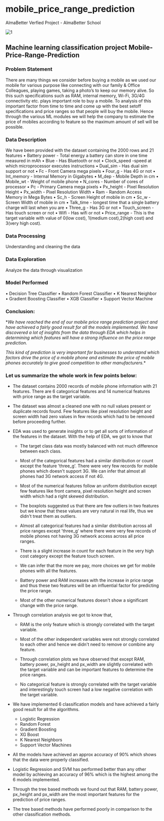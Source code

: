 # mobile_price_range_prediction

AlmaBetter Verfied Project - AlmaBetter School

![1](https://user-images.githubusercontent.com/99638119/230790130-7cfd3e55-b598-4a2f-8fb1-482ee6e66da8.png)





## Machine learning classification project Mobile-Price-Range-Prediction

### Problem Statement
There are many things we consider before buying a mobile as we used our mobile for various purpose like connecting with our family & Office Colleagues, playing games, taking a photo’s to keep our memory alive. So this such specifications such as RAM, internal memory, Wi-Fi, 3G/4G connectivity etc. plays important role to buy a mobile. To analysis of this important factor from time to time and come up with the best setoff specifications and price ranges so that people will buy the mobile. Hence through the various ML modules we will help the company to estimate the price of mobiles according to feature so the maximum amount of sell will be possible.

### Data Description
We have been provided with the dataset containing the 2000 rows and 21 features • Battery power - Total energy a battery can store in one time measured in mAh • Blue - Has Bluetooth or not • Clock_speed -speed at which microprocessor executes instructions • Dual_sim - Has dual sim support or not • Fc - Front Camera mega pixels • Four_g - Has 4G or not • Int_memory - Internal Memory in Gigabytes • M_dep - Mobile Depth in cm • Mobile_wt - Weight of mobile phone • N_cores - Number of cores of processor • Pc - Primary Camera mega pixels • Px_height - Pixel Resolution Height • Px_width - Pixel Resolution Width • Ram - Random Access Memory in Mega Bytes • Sc_h - Screen Height of mobile in cm • Sc_w - Screen Width of mobile in cm • Talk_time - longest time that a single battery charge will last when you are • Three_g - Has 3G or not • Touch_screen - Has touch screen or not • Wifi - Has wifi or not • Price_range - This is the target variable with value of 0(low cost), 1(medium cost),2(high cost) and 3(very high cost).

### Data Processing
Understanding and cleaning the data

### Data Exploration
Analyze the data through visualization

### Model Performed
• Decision Tree Classifier • Random Forest Classifier • K Nearest Neighbor • Gradient Boosting Classifier • XGB Classifier • Support Vector Machine

### Conclusion:
**We have reached the end of our mobile price range prediction project and have achieved a fairly good result for all the models implemented. We have discovered a lot of insights from the data through EDA which helps in determining which features will have a strong influence on the price range prediction.*

*This kind of prediction is very important for businesses to understand which factors drive the price of a mobile phone and estimate the price of mobile phones accurately to give good competition to other manufacturers.**

### Let us summarize the whole work in few points below:

* The dataset contains 2000 records of mobile phone information with 21 features. There are 6 categorical features and 14 numerical features with price range as the target variable.

* The dataset was almost a cleaned one with no null values present or duplicate records found. Few features like pixel resolution height and screen width had zero values in few records which had to be removed before proceeding further.

* EDA was used to generate insights or to get all sorts of information of the features in the dataset. With the help of EDA, we got to know that

  * The target class data was mostly balanced with not much difference between each class.

  * Most of the categorical features had a similar distribution or count except the feature 'three_g'. There were very few records for mobile phones which doesn't support 3G. We can infer that almost all phones had 3G network access if not 4G.

  * Most of the numerical features follow an uniform distribution except few features like front camera, pixel resolution height and screen width which had a right skewed distribution.

  * The boxplots suggested us that there are few outliers in two features but we know that these values are very natural in real life, thus we didn't treat them as outliers.

  * Almost all categorical features had a similar distribution across all price ranges except 'three_g' where there were very few records of mobile phones not having 3G network access across all price ranges.

  * There is a slight increase in count for each feature in the very high cost category except the feature touch screen.

  * We can infer that the more we pay, more choices we get for mobile phones with all the features.

  * Battery power and RAM increases with the increase in price range and thus these two features will be an influential factor for predicting the price range.

  * Most of the other numerical features doesn't show a significant change with the price range.

* Through correlation analysis we got to know that,

  * RAM is the only feature which is strongly correlated with the target variable.

  * Most of the other independent variables were not strongly correlated to each other and hence we didn't need to remove or combine any feature.

  * Through correlation plots we have observed that except RAM, battery power, px_height and px_width are slightly correlated with the target variable and can be important features to determine the price ranges.

  * No categorical feature is strongly correlated with the target variable and interestingly touch screen had a low negative correlation with the target variable.

* We have implemented 6 classification models and have achieved a fairly good result for all the algorithms.

  * Logistic Regression
  * Random Forest
  * Gradient Boosting
  * XG Boost
  * K Nearest Neighbors
  * Support Vector Machines
* All the models have achieved an approx accuracy of 90% which shows that the data were properly classified.

* Logistic Regression and SVM has performed better than any other model by achieving an accuracy of 96% which is the highest among the 6 models implemented.

* Through the tree based methods we found out that RAM, battery power, px_height and px_width are the most important features for the prediction of price ranges.

* The tree based methods have performed poorly in comparison to the other classification methods.
